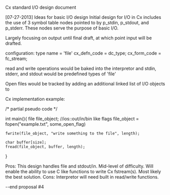 Cx standard I/O design document

[07-27-2013] Ideas for basic I/O design
Initial design for I/O in Cx includes the use of 3 symbol table nodes
pointed to by p_stdin, p_stdout, and p_stderr. These nodes serve the purpose of 
basic I/O.

Largely focusing on output until final draft, at which point input will be drafted.

configuration:
type name = 'file'
cx_defn_code = dc_type;
cx_form_code = fc_stream;

read and write operations would be baked into the interpretor and stdin, stderr,
and stdout would be predefined types of 'file'

Open files would be tracked by adding an additional linked list of I/O objects to


Cx implementation example:

/* partial pseudo code */

int main(){
    file file_object;
                                       //ios::out/in/bin like flags
    file_object = fopen("example.txt", some_open_flag)

    fwrite(file_object, "write something to the file", length);

    char buffer[size];
    fread(file_object, buffer, length);
}

Pros:
    This design handles file and stdout/in.
    Mid-level of difficulty.
    Will enable the ability to use C like functions to write Cx fstream(s).
    Most likely the best solution.
Cons:
    Interpretor will need built in read/write functions.
    

--end proposal #4

